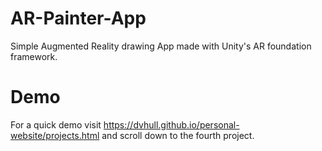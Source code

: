 # AR-Painter-App
 Simple Augmented Reality drawing App made with Unity's AR foundation framework.
 
 # Demo
 For a quick demo visit https://dvhull.github.io/personal-website/projects.html and scroll down to the fourth project.
